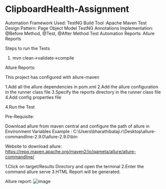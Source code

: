 # ClipboardHealth-Assignment

Automation Framework Used: TestNG
Build Tool :Apache Maven
Test Design Pattern: Page Object Model
TestNG Annotations Implementation: @Before Method, @Test, @After Method
Test Automation Reports: Allure Reports

Steps to run the Tests
1. mvn clean->validate->compile

Allure Reports:

This project has configured with allure-maven

1.Add all the allure dependencies in pom.xml 2.Add the allure configuration in the runner class file 3.Specify the reports directory in the runner class file 4.Add config properties file

4.Run the Test

Pre-Requisite:

Download allure from maven central and configure the path of allure in Environment Variables
Example : C:\Users\bharathibalaji.r\Desktop\allure-commandline-2.9.0\allure-2.9.0\bin

Website to download allure: https://repo.maven.apache.org/maven2/io/qameta/allure/allure-commandline/

1.Click on target/Results Directory and open the terminal 2.Enter the command allure serve 3.HTML Report will be generated.

Allure report:
![image](https://user-images.githubusercontent.com/76836867/195310451-11ffadbc-db1f-460f-8f25-3f2a5d2c5a76.png)
